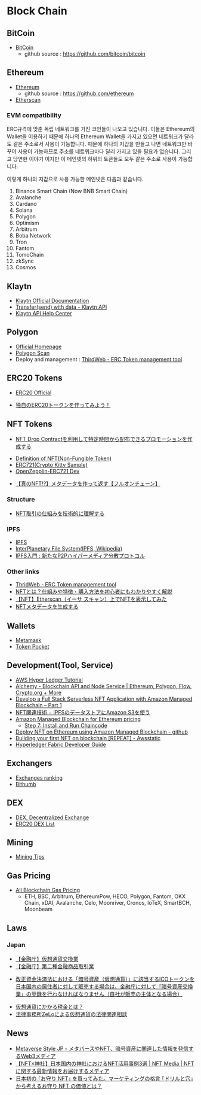 # Block Chain

## BitCoin

* [BitCoin](https://ja.wikipedia.org/wiki/%E3%83%93%E3%83%83%E3%83%88%E3%82%B3%E3%82%A4%E3%83%B3)
  * github source : https://github.com/bitcoin/bitcoin

## Ethereum

* [Ethereum](https://en.wikipedia.org/wiki/Ethereum)
  * github source : https://github.com/ethereum
* [Etherscan](https://etherscan.io/)

### EVM compatibility

ERC규격에 맞춘 독립 네트워크를 가진 코인들이 나오고 있습니다. 
이들은 Ethereum의 Wallet을 이용하기 때문에 하나의 Ethereum Wallet을 가지고 있으면 네트워크가 달라도 같은 주소로서 사용이 가능합니다. 때문에 하나의 지갑을 만들고 나면 네트워크만 바꾸어 사용이 가능하므로 주소를 네트워크마다 달리 가지고 있을 필요가 없습니다. 그리고 당연한 이야기 이지만 이 메인넷의 하위의 토큰들도 모두 같은 주소로 사용이 가능합니다. 

이렇게 하나의 지갑으로 사용 가능한 메인넷은 다음과 같습니다. 

1. Binance Smart Chain (Now BNB Smart Chain)
2. Avalanche 
3. Cardano
4. Solana 
5. Polygon
6. Optimism 
7. Arbitrum
8. Boba Network
9. Tron
10. Fantom
11. TomoChain
14. zkSync 
15. Cosmos 

## Klaytn

- [Klaytn Official Documentation](https://docs.klaytn.foundation/)
- [Transfer(send) with data - Klaytn API](https://docs.klaytn.foundation/content/dapp/sdk/caver-js/api-references/caver.kct/kip17)
- [Klaytn API Help Center](https://support.klaytnapi.com/)

## Polygon

- [Official Homepage](https://polygon.technology/)
- [Polygon Scan](https://polygonscan.com/)
- Deploy and management : [ThirdWeb - ERC Token management tool](https://thirdweb.com/thirdweb.eth/TokenERC20)

## ERC20 Tokens

* [ERC20 Official](https://ethereum.org/ja/developers/docs/standards/tokens/erc-20/)
- [独自のERC20トークンを作ってみよう！](https://github.com/LowyShin/KnowledgeBase/blob/master/wiki/blockchain/ERC20.md)

## NFT Tokens

- [NFT Drop Contractを利用して特定時間から配布できるプロモーションを作成する](https://github.com/LowyShin/KnowledgeBase/blob/master/wiki/blockchain/nftdrop.md)
* [Definition of NFT(Non-Fungible Token)](https://en.wikipedia.org/wiki/Non-fungible_token)
* [ERC721(Crypto Kitty Sample)](https://ethereum.org/ja/developers/docs/standards/tokens/erc-721/)
* [OpenZepplin-ERC721 Dev](https://docs.openzeppelin.com/contracts/3.x/erc721)
- [【真のNFT!?】メタデータを作って返す【フルオンチェーン】](https://qiita.com/hakumai-iida/items/c96d7c053379f42ba9b8)


### Structure

- [NFT取引の仕組みを技術的に理解する](https://tech.nri-net.com/entry/how_nft_work)

### IPFS

- [IPFS](https://ipfs.tech/)
- [InterPlanetary File System(IPFS, Wikipedia)](https://ja.wikipedia.org/wiki/InterPlanetary_File_System)
- [IPFS入門 : 新たなP2Pハイパーメディア分散プロトコル](https://postd.cc/an-introduction-to-ipfs/)

### Other links

- [ThridWeb - ERC Token management tool](https://thirdweb.com/thirdweb.eth/TokenERC20)
- [NFTとは？仕組みや特徴・購入方法を初心者にもわかりやすく解説](https://maonline.jp/media/nft-about/)
- [【NFT】Etherscan（イーサ スキャン）上でNFTを表示してみた](https://note.com/ooba8686/n/n5b2aa32c1ee0)
- [NFTメタデータを生成する](https://morioh.com/p/d7269c43ee37)

## Wallets

* [Metamask](https://metamask.io/)
* [Token Pocket](https://tokenpocket.jp/)

## Development(Tool, Service)

* [AWS Hyper Ledger Tutorial](https://docs.aws.amazon.com/managed-blockchain/latest/hyperledger-fabric-dev/managed-blockchain-get-started-tutorial.html)
* [Alchemy - Blockchain API and Node Service | Ethereum, Polygon, Flow, Crypto.org + More](https://www.alchemy.com/)
* [Develop a Full Stack Serverless NFT Application with Amazon Managed Blockchain – Part 1](https://aws.amazon.com/jp/blogs/database/part-1-develop-a-full-stack-serverless-nft-application-with-amazon-managed-blockchain/)
* [NFT関連技術 − IPFSのデータストアにAmazon S3を使う](https://recruit.gmo.jp/engineer/jisedai/blog/ipfs-s3/)
* [Amazon Managed Blockchain for Ethereum pricing](https://aws.amazon.com/jp/managed-blockchain/pricing/ethereum/)
  * [Step 7: Install and Run Chaincode](https://docs.aws.amazon.com/managed-blockchain/latest/hyperledger-fabric-dev/get-started-chaincode.html)
* [Deploy NFT on Ethereum using Amazon Managed Blockchain - github](https://github.com/aws-samples/nft-deployment-amazon-managed-blockchain)
* [Building your first NFT on blockchain [REPEAT] - Awsstatic](https://d1.awsstatic.com/events/reinvent/2021/Zero_to_hero_Building_your_first_NFT_on_blockchain_REPEAT_BLC301-R2.pdf)
* [Hyperledger Fabric Developer Guide](https://docs.aws.amazon.com/managed-blockchain/latest/hyperledger-fabric-dev/managed-blockchain-get-started-tutorial.html)


## Exchangers

* [Exchanges ranking](https://coinmarketcap.com/rankings/exchanges/)
* [Bithumb](https://www.bithumb.com/)

## DEX

* [DEX, Decentralized Exchange](https://en.wikipedia.org/wiki/Decentralized_exchange)
* [ERC20 DEX List](https://etherscan.io/directory/Exchanges/DEX)

## Mining

* [Mining Tips](https://github.com/LowyShin/KnowledgeBase/blob/master/wiki/mining/README.md)

## Gas Pricing

- [All Blockchain Gas Pricing](https://cointool.app/gasPrice/klay)
  - ETH, BSC, Arbitrum, EthereumPow, HECO, Polygon, Fantom, OKX Chain, xDAI, Avalanche, Celo, Moonriver, Cronos, IoTeX, SmartBCH, Moonbeam

## Laws

### Japan

- [【金融庁】仮想通貨交換業](https://www.fsa.go.jp/news/30/virtual_currency/20181024-2.html)
- [【金融庁】第二種金融商品取引業](https://lfb.mof.go.jp/kantou/kinyuu/kinshotorihou/mokuji_nisyu.htm)
* [改正資金決済法における「暗号資産（仮想通貨）」に該当するICOトークンを日本国内の居住者に対して販売する場合は、金融庁に対して「暗号資産交換業」の登録を行わなければなりません（自社が販売の主体となる場合）](https://www.businesslawyers.jp/practices/865)

- [仮想通貨にかかる税金とは？](https://www.freee.co.jp/kb/kb-kakuteishinkoku/virtual_currency_tax/#:~:text=%E4%BB%AE%E6%83%B3%E9%80%9A%E8%B2%A8%E3%81%AE%E5%A3%B2%E8%B2%B7%E3%81%AA%E3%81%A9,%E7%A8%AE%E3%81%AB%E5%88%86%E9%A1%9E%E3%81%95%E3%82%8C%E3%81%BE%E3%81%99%E3%80%82)
- [法律事務所ZeLoによる仮想通貨の法律関連相談](https://zelojapan.com/practice/blockchain)

## News

- [Metaverse Style JP  - メタバースやNFT、暗号資産に関連した情報を発信するWeb3メディア](https://www.metaverse-style.com/)
- [【NFT×神社】日本国内の神社におけるNFT活用事例3選 | NFT Media | NFTに関する最新情報をお届けするメディア](https://nft-media.net/business/shrines/20236/)
- [日本初の ｢お守り NFT｣ を買ってみた。マーケティングの格言 ｢ドリルと穴｣ から考えるお守り NFT の価値とは？](https://www.countand1.com/2022/08/kemigawa-shrine-omamori-nft-value.html)
